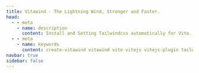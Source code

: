 ```yaml
---
title: Vitawind - The Lightning Wind, Stronger and Faster.
head:
  - - meta
    - name: description
      content: Install and Setting Tailwindcss automatically for Vite. Easy To Install, automatically open Tailwind JIT Mode and  One-Command Setting
  - - meta
    - name: keywords
      content: create-vitawind vitawind vite vitejs vitejs-plugin tailwind tailwindcss hmr
navbar: true
sidebar: false
---
```


<script setup>
import HomePage from '.vitepress/components/HomePage.vue'
import Footer from '.vitepress/components/Footer.vue'
</script>

<HomePage />
<Footer />
